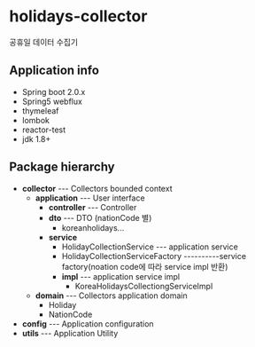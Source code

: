 # holidays-collector
공휴일 데이터 수집기

## Application info
* Spring boot 2.0.x
* Spring5 webflux
* thymeleaf
* lombok
* reactor-test
* jdk 1.8+

## Package hierarchy
* **collector**               --- Collectors bounded context  
  * **application**            --- User interface  
    * **controller**            --- Controller  
    * **dto**                   --- DTO (nationCode 별)  
      * koreanholidays...  
    * **service**                
      * HolidayCollectionService               --- application service    
      * HolidayCollectionServiceFactory        ----------service factory(noation code에 따라 service impl 반환)  
      * **impl**                 --- application service impl  
        * KoreaHolidaysCollectiongServiceImpl
  * **domain**                 --- Collectors application domain    
    * Holiday  
    * NationCode  
* **config**                  --- Application configuration  
* **utils**                   --- Application Utility  
